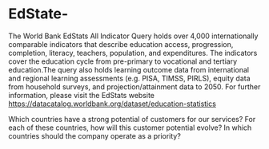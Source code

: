 # EdState-

The World Bank EdStats All Indicator Query holds over 4,000 internationally comparable indicators that describe education access, progression, completion, literacy, teachers, population, and expenditures. The indicators cover the education cycle from pre-primary to vocational and tertiary education.The query also holds learning outcome data from international and regional learning assessments (e.g. PISA, TIMSS, PIRLS), equity data from household surveys, and projection/attainment data to 2050. For further information, please visit the EdStats website
https://datacatalog.worldbank.org/dataset/education-statistics


Which countries have a strong potential of customers for our services?
For each of these countries, how will this customer potential evolve?
In which countries should the company operate as a priority?
